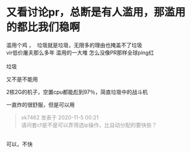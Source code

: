 # 又看讨论pr，总断是有人滥用，那滥用的都比我们稳啊


滥用个鸡 ，&nbsp;&nbsp;垃圾就是垃圾，无限多的理由也掩盖不了垃圾<br />
vir低价屠夫那么多年 滥用的一大堆 怎么没像PR那样全球ping红<br />
<br />
垃圾

又不是不能用<img id="aimg_jJkV9" onclick="zoom(this, this.src, 0, 0, 0)" class="zoom" src="https://cdn.jsdelivr.net/gh/hishis/forum-master/public/images/patch.gif" onmouseover="img_onmouseoverfunc(this)" onload="thumbImg(this)" border="0" alt="" />

2核2G的机子，空置cpu都能彪到97％，简直垃圾中的战斗机

一直炸的很舒服，但是可以用

<div class="quote"><blockquote><font color="#999999">xk7462 发表于 2020-11-5 00:21</font><br />
<font color="#999999">请问套cf是不是可以弄筛选ip操作，比自动分配的要快些？</font></blockquote></div><br />
可以，不快
